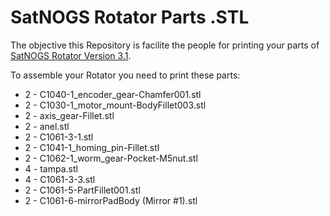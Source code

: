 # SatNOGS Rotator Parts .STL
The objective this Repository is facilite the people for printing your parts of [SatNOGS Rotator Version 3.1](https://gitlab.com/librespacefoundation/satnogs/satnogs-rotator/tree/master).



To assemble your Rotator you need to print these parts:
 * 2 - C1040-1_encoder_gear-Chamfer001.stl
 * 2 - C1030-1_motor_mount-BodyFillet003.stl
 * 2 - axis_gear-Fillet.stl
 * 2 - anel.stl
 * 2 - C1061-3-1.stl
 * 2 - C1041-1_homing_pin-Fillet.stl
 * 2 - C1062-1_worm_gear-Pocket-M5nut.stl
 * 4 - tampa.stl
 * 4 - C1061-3-3.stl
 * 2 - C1061-5-PartFillet001.stl
 * 2 - C1061-6-mirrorPadBody (Mirror #1).stl
